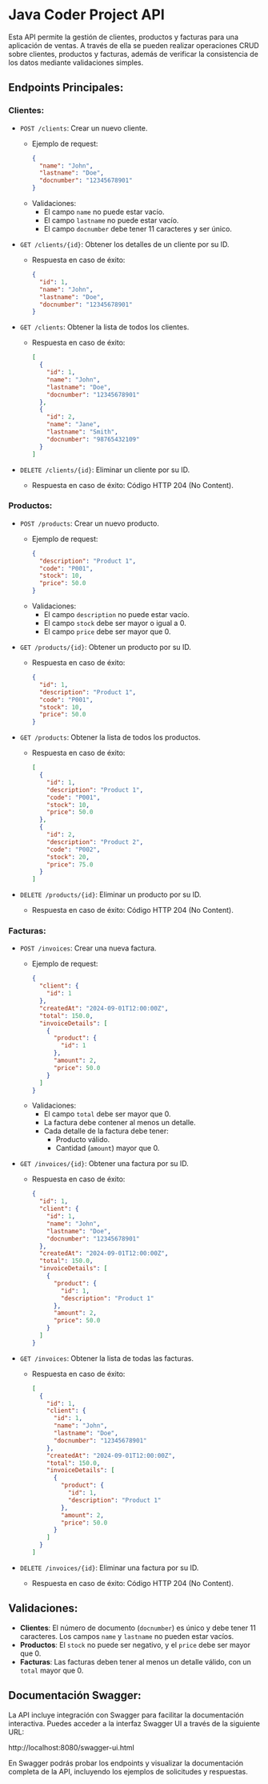 # Java Coder Project API

Esta API permite la gestión de clientes, productos y facturas para una aplicación de ventas. A través de ella se pueden realizar operaciones CRUD sobre clientes, productos y facturas, además de verificar la consistencia de los datos mediante validaciones simples.

## Endpoints Principales:

### Clientes:

- `POST /clients`: Crear un nuevo cliente.

  - Ejemplo de request:
    ```json
    {
      "name": "John",
      "lastname": "Doe",
      "docnumber": "12345678901"
    }
    ```
  - Validaciones:
    - El campo `name` no puede estar vacío.
    - El campo `lastname` no puede estar vacío.
    - El campo `docnumber` debe tener 11 caracteres y ser único.

- `GET /clients/{id}`: Obtener los detalles de un cliente por su ID.

  - Respuesta en caso de éxito:
    ```json
    {
      "id": 1,
      "name": "John",
      "lastname": "Doe",
      "docnumber": "12345678901"
    }
    ```

- `GET /clients`: Obtener la lista de todos los clientes.

  - Respuesta en caso de éxito:
    ```json
    [
      {
        "id": 1,
        "name": "John",
        "lastname": "Doe",
        "docnumber": "12345678901"
      },
      {
        "id": 2,
        "name": "Jane",
        "lastname": "Smith",
        "docnumber": "98765432109"
      }
    ]
    ```

- `DELETE /clients/{id}`: Eliminar un cliente por su ID.
  - Respuesta en caso de éxito: Código HTTP 204 (No Content).

### Productos:

- `POST /products`: Crear un nuevo producto.

  - Ejemplo de request:
    ```json
    {
      "description": "Product 1",
      "code": "P001",
      "stock": 10,
      "price": 50.0
    }
    ```
  - Validaciones:
    - El campo `description` no puede estar vacío.
    - El campo `stock` debe ser mayor o igual a 0.
    - El campo `price` debe ser mayor que 0.

- `GET /products/{id}`: Obtener un producto por su ID.

  - Respuesta en caso de éxito:
    ```json
    {
      "id": 1,
      "description": "Product 1",
      "code": "P001",
      "stock": 10,
      "price": 50.0
    }
    ```

- `GET /products`: Obtener la lista de todos los productos.

  - Respuesta en caso de éxito:
    ```json
    [
      {
        "id": 1,
        "description": "Product 1",
        "code": "P001",
        "stock": 10,
        "price": 50.0
      },
      {
        "id": 2,
        "description": "Product 2",
        "code": "P002",
        "stock": 20,
        "price": 75.0
      }
    ]
    ```

- `DELETE /products/{id}`: Eliminar un producto por su ID.
  - Respuesta en caso de éxito: Código HTTP 204 (No Content).

### Facturas:

- `POST /invoices`: Crear una nueva factura.

  - Ejemplo de request:
    ```json
    {
      "client": {
        "id": 1
      },
      "createdAt": "2024-09-01T12:00:00Z",
      "total": 150.0,
      "invoiceDetails": [
        {
          "product": {
            "id": 1
          },
          "amount": 2,
          "price": 50.0
        }
      ]
    }
    ```
  - Validaciones:
    - El campo `total` debe ser mayor que 0.
    - La factura debe contener al menos un detalle.
    - Cada detalle de la factura debe tener:
      - Producto válido.
      - Cantidad (`amount`) mayor que 0.

- `GET /invoices/{id}`: Obtener una factura por su ID.

  - Respuesta en caso de éxito:
    ```json
    {
      "id": 1,
      "client": {
        "id": 1,
        "name": "John",
        "lastname": "Doe",
        "docnumber": "12345678901"
      },
      "createdAt": "2024-09-01T12:00:00Z",
      "total": 150.0,
      "invoiceDetails": [
        {
          "product": {
            "id": 1,
            "description": "Product 1"
          },
          "amount": 2,
          "price": 50.0
        }
      ]
    }
    ```

- `GET /invoices`: Obtener la lista de todas las facturas.

  - Respuesta en caso de éxito:
    ```json
    [
      {
        "id": 1,
        "client": {
          "id": 1,
          "name": "John",
          "lastname": "Doe",
          "docnumber": "12345678901"
        },
        "createdAt": "2024-09-01T12:00:00Z",
        "total": 150.0,
        "invoiceDetails": [
          {
            "product": {
              "id": 1,
              "description": "Product 1"
            },
            "amount": 2,
            "price": 50.0
          }
        ]
      }
    ]
    ```

- `DELETE /invoices/{id}`: Eliminar una factura por su ID.
  - Respuesta en caso de éxito: Código HTTP 204 (No Content).

## Validaciones:

- **Clientes**: El número de documento (`docnumber`) es único y debe tener 11 caracteres. Los campos `name` y `lastname` no pueden estar vacíos.
- **Productos**: El `stock` no puede ser negativo, y el `price` debe ser mayor que 0.
- **Facturas**: Las facturas deben tener al menos un detalle válido, con un `total` mayor que 0.

## Documentación Swagger:

La API incluye integración con Swagger para facilitar la documentación interactiva. Puedes acceder a la interfaz Swagger UI a través de la siguiente URL:

http://localhost:8080/swagger-ui.html

En Swagger podrás probar los endpoints y visualizar la documentación completa de la API, incluyendo los ejemplos de solicitudes y respuestas.
